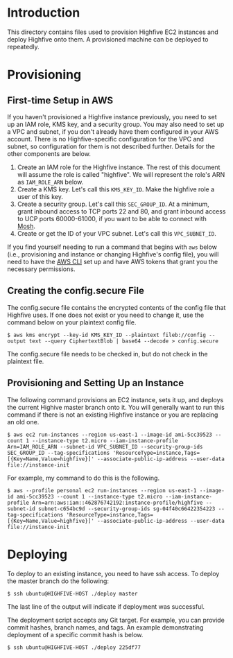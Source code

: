 # Introduction
This directory contains files used to provision Highfive EC2 instances
and deploy Highfive onto them. A provisioned machine can be deployed
to repeatedly.

# Provisioning
## First-time Setup in AWS
If you haven't provisioned a Highfive instance previously, you need to
set up an IAM role, KMS key, and a security group. You may also need
to set up a VPC and subnet, if you don't already have them configured
in your AWS account. There is no Highfive-specific configuration for
the VPC and subnet, so configuration for them is not described
further. Details for the other components are below.

1. Create an IAM role for the Highfive instance. The rest of this
document will assume the role is called "highfive". We will represent
the role's ARN as `IAM_ROLE_ARN` below.
1. Create a KMS key. Let's call this `KMS_KEY_ID`. Make the highfive
role a user of this key.
1. Create a security group. Let's call this `SEC_GROUP_ID`. At a
minimum, grant inbound access to TCP ports 22 and 80, and grant
inbound access to UCP ports 60000-61000, if you want to be able to
connect with [Mosh](https://mosh.org/).
1. Create or get the ID of your VPC subnet. Let's call this
`VPC_SUBNET_ID`.

If you find yourself needing to run a command that begins with `aws`
below (i.e., provisioning and instance or changing Highfive's config
file), you will need to have the [AWS
CLI](https://aws.amazon.com/cli/) set up and have AWS tokens that
grant you the necessary permissions.

## Creating the config.secure File
The config.secure file contains the encrypted contents of the config
file that Highfive uses. If one does not exist or you need to change
it, use the command below on your plaintext config file.

```
$ aws kms encrypt --key-id KMS_KEY_ID --plaintext fileb://config --output text --query CiphertextBlob | base64 --decode > config.secure
```

The config.secure file needs to be checked in, but do not check in the
plaintext file.

## Provisioning and Setting Up an Instance
The following command provisions an EC2 instance, sets it up, and
deploys the current Highive master branch onto it. You will generally
want to run this command if there is not an existing Highfive instance
or you are replacing an old one.

```
$ aws ec2 run-instances --region us-east-1 --image-id ami-5cc39523 --count 1 --instance-type t2.micro --iam-instance-profile Arn=IAM_ROLE_ARN --subnet-id VPC_SUBNET_ID --security-group-ids SEC_GROUP_ID --tag-specifications 'ResourceType=instance,Tags=[{Key=Name,Value=highfive}]' --associate-public-ip-address --user-data file://instance-init
```

For example, my command to do this is the following.
```
$ aws --profile personal ec2 run-instances --region us-east-1 --image-id ami-5cc39523 --count 1 --instance-type t2.micro --iam-instance-profile Arn=arn:aws:iam::462876742192:instance-profile/highfive --subnet-id subnet-c654bc9d --security-group-ids sg-04f40c66422354223 --tag-specifications 'ResourceType=instance,Tags=[{Key=Name,Value=highfive}]' --associate-public-ip-address --user-data file://instance-init
```

# Deploying
To deploy to an existing instance, you need to have ssh access. To
deploy the master branch do the following:

```
$ ssh ubuntu@HIGHFIVE-HOST ./deploy master
```

The last line of the output will indicate if deployment was
successful.

The deployment script accepts any Git target. For example, you can
provide commit hashes, branch names, and tags. An example
demonstrating deployment of a specific commit hash is below.

```
$ ssh ubuntu@HIGHFIVE-HOST ./deploy 225df77
```
